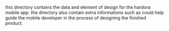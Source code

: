 this directory contains the data and element of design for the hardora mobile app. the directory also contain extra informations such as could help guide the mobile developer in the process of designing the finished product.

